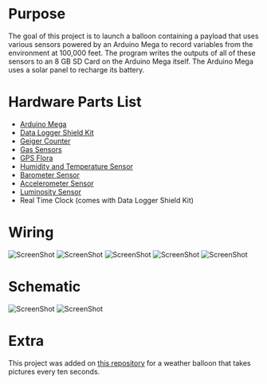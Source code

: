 # Purpose
  The goal of this project is to launch a balloon containing a payload that uses various sensors powered by an Arduino Mega to record variables from the environment at 100,000 feet. The program writes the outputs of all of these sensors to an 8 GB SD Card on the Arduino Mega itself. The Arduino Mega uses a solar panel to recharge its battery. 

# Hardware Parts List
- [Arduino Mega](http://www.adafruit.com/products/191)
- [Data Logger Shield Kit](http://www.adafruit.com/products/1141)
- [Geiger Counter](https://www.sparkfun.com/products/11345)
- [Gas Sensors](https://www.sparkfun.com/products/10916)
- [GPS Flora](http://www.adafruit.com/products/1059)
- [Humidity and Temperature Sensor](http://www.adafruit.com/products/386)
- [Barometer Sensor](https://www.sparkfun.com/products/9721)
- [Accelerometer Sensor](http://www.adafruit.com/products/1120)
- [Luminosity Sensor](http://www.adafruit.com/products/439)
- Real Time Clock (comes with Data Logger Shield Kit)

# Wiring

![ScreenShot](https://raw.github.com/sameetandpotatoes/ArduinoWeatherBalloon/master/Pictures/IMG_0010.JPG)
![ScreenShot](https://raw.github.com/sameetandpotatoes/ArduinoWeatherBalloon/master/Pictures/IMG_0024.JPG)
![ScreenShot](https://raw.github.com/sameetandpotatoes/ArduinoWeatherBalloon/master/Pictures/IMG_0026.JPG)
![ScreenShot](https://raw.github.com/sameetandpotatoes/ArduinoWeatherBalloon/master/Pictures/IMG_0029.JPG)
![ScreenShot](https://raw.github.com/sameetandpotatoes/ArduinoWeatherBalloon/master/Pictures/IMG_0039.JPG)

# Schematic
![ScreenShot](https://raw.github.com/sameetandpotatoes/ArduinoWeatherBalloon/master/Pictures/Breadboard.png)
![ScreenShot](https://raw.github.com/sameetandpotatoes/ArduinoWeatherBalloon/master/Pictures/Schematic.png)

# Extra

This project was added on [this repository](https://github.com/erichaddleton/porkycam) for a weather balloon that takes pictures every ten seconds.
